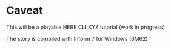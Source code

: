 # Caveat
This will be a playable HERE CLI XYZ tutorial (work in progress)


The story is compiled with Inform 7 for Windows (6M62)
